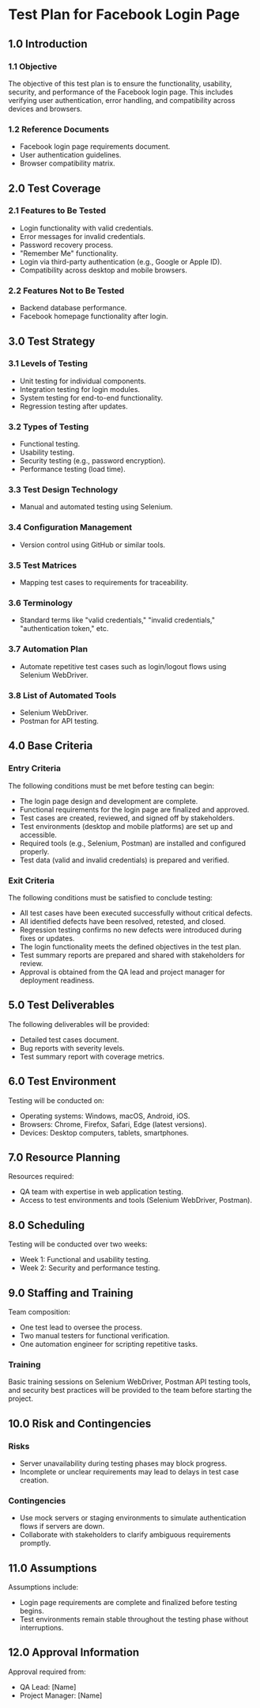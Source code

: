 # Test Plan for Facebook Login Page

## 1.0 Introduction

### 1.1 Objective
The objective of this test plan is to ensure the functionality, usability, security, and performance of the Facebook login page. This includes verifying user authentication, error handling, and compatibility across devices and browsers.

### 1.2 Reference Documents
- Facebook login page requirements document.
- User authentication guidelines.
- Browser compatibility matrix.

## 2.0 Test Coverage

### 2.1 Features to Be Tested
- Login functionality with valid credentials.
- Error messages for invalid credentials.
- Password recovery process.
- "Remember Me" functionality.
- Login via third-party authentication (e.g., Google or Apple ID).
- Compatibility across desktop and mobile browsers.

### 2.2 Features Not to Be Tested
- Backend database performance.
- Facebook homepage functionality after login.

## 3.0 Test Strategy

### 3.1 Levels of Testing
- Unit testing for individual components.
- Integration testing for login modules.
- System testing for end-to-end functionality.
- Regression testing after updates.

### 3.2 Types of Testing
- Functional testing.
- Usability testing.
- Security testing (e.g., password encryption).
- Performance testing (load time).

### 3.3 Test Design Technology
- Manual and automated testing using Selenium.

### 3.4 Configuration Management
- Version control using GitHub or similar tools.

### 3.5 Test Matrices
- Mapping test cases to requirements for traceability.

### 3.6 Terminology
- Standard terms like "valid credentials," "invalid credentials," "authentication token," etc.

### 3.7 Automation Plan
- Automate repetitive test cases such as login/logout flows using Selenium WebDriver.

### 3.8 List of Automated Tools
- Selenium WebDriver.
- Postman for API testing.

## 4.0 Base Criteria

### Entry Criteria
The following conditions must be met before testing can begin:
- The login page design and development are complete.
- Functional requirements for the login page are finalized and approved.
- Test cases are created, reviewed, and signed off by stakeholders.
- Test environments (desktop and mobile platforms) are set up and accessible.
- Required tools (e.g., Selenium, Postman) are installed and configured properly.
- Test data (valid and invalid credentials) is prepared and verified.

### Exit Criteria
The following conditions must be satisfied to conclude testing:
- All test cases have been executed successfully without critical defects.
- All identified defects have been resolved, retested, and closed.
- Regression testing confirms no new defects were introduced during fixes or updates.
- The login functionality meets the defined objectives in the test plan.
- Test summary reports are prepared and shared with stakeholders for review.
- Approval is obtained from the QA lead and project manager for deployment readiness.

## 5.0 Test Deliverables
The following deliverables will be provided:
- Detailed test cases document.
- Bug reports with severity levels.
- Test summary report with coverage metrics.

## 6.0 Test Environment
Testing will be conducted on:
- Operating systems: Windows, macOS, Android, iOS.
- Browsers: Chrome, Firefox, Safari, Edge (latest versions).
- Devices: Desktop computers, tablets, smartphones.

## 7.0 Resource Planning
Resources required:
- QA team with expertise in web application testing.
- Access to test environments and tools (Selenium WebDriver, Postman).

## 8.0 Scheduling
Testing will be conducted over two weeks:
- Week 1: Functional and usability testing.
- Week 2: Security and performance testing.

## 9.0 Staffing and Training
Team composition:
- One test lead to oversee the process.
- Two manual testers for functional verification.
- One automation engineer for scripting repetitive tasks.

### Training
Basic training sessions on Selenium WebDriver, Postman API testing tools, and security best practices will be provided to the team before starting the project.

## 10.0 Risk and Contingencies

### Risks
- Server unavailability during testing phases may block progress.
- Incomplete or unclear requirements may lead to delays in test case creation.

### Contingencies
- Use mock servers or staging environments to simulate authentication flows if servers are down.
- Collaborate with stakeholders to clarify ambiguous requirements promptly.

## 11.0 Assumptions
Assumptions include:
- Login page requirements are complete and finalized before testing begins.
- Test environments remain stable throughout the testing phase without interruptions.

## 12.0 Approval Information
Approval required from:
- QA Lead: [Name]
- Project Manager: [Name]

